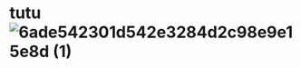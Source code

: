 # tutu![6ade542301d542e3284d2c98e9e15e8d (1)](https://github.com/user-attachments/assets/d9f36a99-e971-4cbc-a37e-ff4f8dc60fab)
